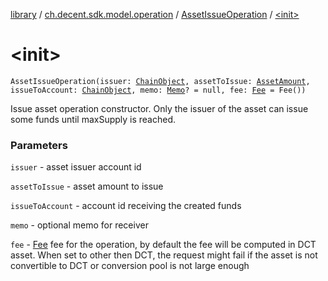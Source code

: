 [library](../../index.md) / [ch.decent.sdk.model.operation](../index.md) / [AssetIssueOperation](index.md) / [&lt;init&gt;](./-init-.md)

# &lt;init&gt;

`AssetIssueOperation(issuer: `[`ChainObject`](../../ch.decent.sdk.model/-chain-object/index.md)`, assetToIssue: `[`AssetAmount`](../../ch.decent.sdk.model/-asset-amount/index.md)`, issueToAccount: `[`ChainObject`](../../ch.decent.sdk.model/-chain-object/index.md)`, memo: `[`Memo`](../../ch.decent.sdk.model/-memo/index.md)`? = null, fee: `[`Fee`](../../ch.decent.sdk.model/-fee/index.md)` = Fee())`

Issue asset operation constructor. Only the issuer of the asset can issue some funds until maxSupply is reached.

### Parameters

`issuer` - asset issuer account id

`assetToIssue` - asset amount to issue

`issueToAccount` - account id receiving the created funds

`memo` - optional memo for receiver

`fee` - [Fee](../../ch.decent.sdk.model/-fee/index.md) fee for the operation, by default the fee will be computed in DCT asset.
When set to other then DCT, the request might fail if the asset is not convertible to DCT or conversion pool is not large enough